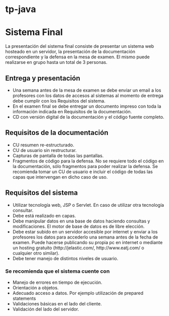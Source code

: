 # tp-java
<h1>Sistema Final</h1>

La presentación del sistema final consiste de presentar un sistema web hosteado en un servidor, la presentación de la documentación correspondiente y la defensa en la mesa de examen. El mismo puede realizarse en grupo hasta un total de 3 personas.
<h2>Entrega y presentación</h2>
<ul>
    <li>Una semana antes de la mesa de examen se debe enviar un email a los profesores con los datos de accesos al sistemas al momento de entrega debe cumplir con los Requisitos del sistema.</li>
    <li>En el examen final se debe entregar un documento impreso con toda la información indicada en Requisitos de la documentación.</li>
    <li>CD con versión digital de la documentación y el código fuente completo.</li>
</ul>
<h2>Requisitos de la documentación</h2>
<ul>
    <li>CU resumen re-estructurado.</li>
    <li>CU de usuario sin restructurar.</li>
    <li>Capturas de pantalla de todas las pantallas.</li>
    <li>Fragmentos de código para la defensa. No se requiere todo el código en la documentación, sólo fragmentos para poder realizar la defensa. Se recomienda tomar un CU de usuario e incluir el código de todas las capas que intervengan en dicho caso de uso.</li>
</ul>
<h2>Requisitos del sistema</h2>
<ul>
    <li>Utilizar tecnología web, JSP o Servlet. En caso de utilizar otra tecnología consultar.</li>
    <li>Debe está realizado en capas.</li>
    <li>Debe manipular datos en una base de datos haciendo consultas y modificaciones. El motor de base de datos es de libre elección.</li>
    <li>Debe estar subido en un servidor accesible por internet y enviar a los profesores los datos para accederlo una semana antes de la fecha de examen. Puede hacerse publicando su propia pc en internet o mediante un hosting gratuito (http://jelastic.com/, http://www.eatj.com/ o cualquier otro similar).</li>
    <li>Debe tener manejo de distintos niveles de usuario.</li>
</ul>

<h3>Se recomienda que el sistema cuente con</h3>
<ul>
    <li>Manejo de errores en tiempo de ejecución.</li>
    <li>Orientación a objetos.</li>
    <li>Adecuado acceso a datos. Por ejemplo utilización de prepared statements</li>
    <li>Validaciones básicas en el lado del cliente.</li>
    <li>Validación del lado del servidor.</li>
</ul>

